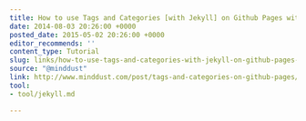 ```yaml
---
title: How to use Tags and Categories [with Jekyll] on Github Pages without Plugins
date: 2014-08-03 20:26:00 +0000
posted_date: 2015-05-02 20:26:00 +0000
editor_recommends: ''
content_type: Tutorial
slug: links/how-to-use-tags-and-categories-with-jekyll-on-github-pages-without-plugins
source: "@minddust"
link: http://www.minddust.com/post/tags-and-categories-on-github-pages/
tool:
- tool/jekyll.md

---
```

